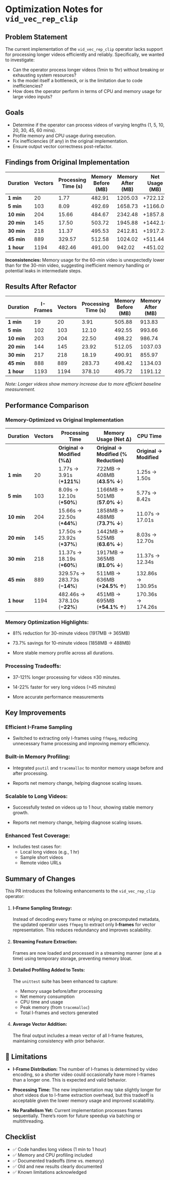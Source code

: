 # Optimization Notes for `vid_vec_rep_clip`

## **Problem Statement**
The current implementation of the `vid_vec_rep_clip` operator lacks support for processing longer videos efficiently and reliably. Specifically, we wanted to investigate:
- Can the operator process longer videos (1min to 1hr) without breaking or exhausting system resources?
- Is the model itself a bottleneck, or is the limitation due to code inefficiencies?
- How does the operator perform in terms of CPU and memory usage for large video inputs?

## **Goals**
- Determine if the operator can process videos of varying lengths (1, 5, 10, 20, 30, 45, 60 mins).
- Profile memory and CPU usage during execution.
- Fix inefficiencies (if any) in the original implementation.
- Ensure output vector correctness post-refactor.

## Findings from Original Implementation
| **Duration** | **Vectors** | **Processing Time (s)** | **Memory Before (MB)** | **Memory After (MB)** | **Net Usage (MB)** | **CPU Time (s)** |
|--------------|-------------|-------------------|----------------------|---------------------|---------------------|------------------|
| **1 min**    | 20          | 1.77              | 482.91               | 1205.03             | +722.12             | 1.25             |
| **5 min**    | 103         | 8.09              | 492.69               | 1658.73             | +1166.05            | 5.77             |
| **10 min**   | 204         | 15.66             | 484.67               | 2342.48             | +1857.81            | 11.07            |
| **20 min**   | 145         | 17.50             | 503.72               | 1945.88             | +1442.16            | 8.03             |
| **30 min**   | 218         | 11.37             | 495.53               | 2412.81             | +1917.28            | 11.37            |
| **45 min**   | 889         | 329.57            | 512.58               | 1024.02             | +511.44             | 132.86           |
| **1 hour**   | 1194        | 482.46            | 491.00               | 942.02              | +451.02             | 170.36           |


**Inconsistencies:** Memory usage for the 60-min video is unexpectedly lower than for the 30-min video, suggesting inefficient memory handling or potential leaks in intermediate steps.

## Results After Refactor
| **Duration** | **I-Frames** | **Vectors** | **Processing Time (s)** | **Memory Before (MB)** | **Memory After (MB)** | **Net Usage (MB)** | **CPU Time (s)** |
|--------------|--------------|-------------|-------------------|----------------------|---------------------|---------------------|------------------|
| **1 min**    | 19           | 20          | 3.91              | 505.88               | 913.83              | +407.95             | 1.50             |
| **5 min**    | 102          | 103         | 12.10             | 492.55               | 993.66              | +501.11             | 8.42             |
| **10 min**   | 203          | 204         | 22.50             | 498.22               | 986.74              | +488.25             | 17.01            |
| **20 min**   | 144          | 145         | 23.92             | 512.05               | 1037.03             | +524.98             | 12.70            |
| **30 min**   | 217          | 218         | 18.19             | 490.91               | 855.97              | +365.06             | 12.34            |
| **45 min**   | 888          | 889         | 283.73            | 498.42               | 1134.03             | +635.61             | 130.95           |
| **1 hour**   | 1193         | 1194        | 378.10            | 495.72               | 1191.12             | +695.41             | 174.26           |

 

_Note: Longer videos show memory increase due to more efficient baseline measurement._

## Performance Comparison

### Memory-Optimized vs Original Implementation
| **Duration** | **Vectors** | **Processing Time**                  | **Memory Usage (Net Δ)**                   | **CPU Time**           |
|--------------|-------------|--------------------------------------|--------------------------------------------|-------------------------|
|              |             | **Original → Modified (%Δ)**         | **Original → Modified (% Reduction)**      | **Original → Modified** |
| **1 min**    | 20          | 1.77s → 3.91s (**+121%**)             | 722MB → 408MB (**43.5% ↓**)                | 1.25s → 1.50s           |
| **5 min**    | 103         | 8.09s → 12.10s (**+50%**)             | 1166MB → 501MB (**57.0% ↓**)               | 5.77s → 8.42s           |
| **10 min**   | 204         | 15.66s → 22.50s (**+44%**)            | 1858MB → 488MB (**73.7% ↓**)               | 11.07s → 17.01s         |
| **20 min**   | 145         | 17.50s → 23.92s (**+37%**)            | 1442MB → 525MB (**63.6% ↓**)               | 8.03s → 12.70s          |
| **30 min**   | 218         | 11.37s → 18.19s (**+60%**)            | 1917MB → 365MB (**81.0% ↓**)               | 11.37s → 12.34s         |
| **45 min**   | 889         | 329.57s → 283.73s (**−14%**)          | 511MB → 636MB (**+24.5% ↑**)               | 132.86s → 130.95s       |
| **1 hour**   | 1194        | 482.46s → 378.10s (**−22%**)          | 451MB → 695MB (**+54.1% ↑**)               | 170.36s → 174.26s       |


### Memory Optimization Highlights:
- 81% reduction for 30-minute videos (1917MB → 365MB)

- 73.7% savings for 10-minute videos (1858MB → 488MB)

- More stable memory profile across all durations.

### Processing Tradeoffs:
- 37-121% longer processing for videos ≤30 minutes.

- 14-22% faster for very long videos (>45 minutes)

- More accurate performance measurements

## Key Improvements

### Efficient I-Frame Sampling
- Switched to extracting only I-frames using `ffmpeg`, reducing unnecessary frame processing and improving memory efficiency.

### Built-in Memory Profiling:
- Integrated `psutil` and `tracemalloc` to monitor memory usage before and after processing.

- Reports net memory change, helping diagnose scaling issues.

### Scalable to Long Videos:
- Successfully tested on videos up to 1 hour, showing stable memory growth.

- Reports net memory change, helping diagnose scaling issues.

### Enhanced Test Coverage:
- Includes test cases for:
    - Local long videos (e.g., 1 hr)
    - Sample short videos
    - Remote video URLs

## Summary of Changes

This PR introduces the following enhancements to the `vid_vec_rep_clip` operator:

1.  #### I-Frame Sampling Strategy: 
    Instead of decoding every frame or relying on precomputed metadata, the updated operator uses `ffmpeg` to extract only **I-frames** for vector representation. This reduces redundancy and improves scalability.

2.  #### Streaming Feature Extraction: 
    Frames are now loaded and processed in a streaming manner (one at a time) using temporary storage, preventing memory bloat.

3.  #### Detailed Profiling Added to Tests:

    The `unittest` suite has been enhanced to capture:
    - Memory usage before/after processing
    - Net memory consumption
    - CPU time and usage
    - Peak memory (from `tracemalloc`)
    - Total I-frames and vectors generated

4.  #### Average Vector Addition:
    The final output includes a mean vector of all I-frame features, maintaining consistency with prior behavior.


## 📌 Limitations
- **I-Frame Distribution:** The number of I-frames is determined by video encoding, so a shorter video could occasionally have more I-frames than a longer one. This is expected and valid behavior.

- **Processing Time:** The new implementation may take slightly longer for short videos due to I-frame extraction overhead, but this tradeoff is acceptable given the lower memory usage and improved scalability.

- **No Parallelism Yet:** Current implementation processes frames sequentially. There’s room for future speedup via batching or multithreading.

## Checklist

- ✅ Code handles long videos (1 min to 1 hour)
- ✅ Memory and CPU profiling included
- ✅ Documented tradeoffs (time vs. memory)
- ✅ Old and new results clearly documented
- ✅ Known limitations acknowledged


